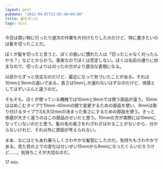 ```yaml
---
layout: post
pubdate: "2012-04-07T23:05:46+09:00"
title: 髪を切った
tags: misc
---
```

今日は買い物に行ったり週次の作業を片付けたりしたのだけど、特に書きたいのは髪を切ったことだ。

ぼくが髪を切ったと言うと、ぼくの扱いに慣れた人は「切ったじゃなく刈ったんやろ？」などとからかう。事実なのでぼくは否定しない。ぼくは名前の通りに坊主なので、切ったよりは刈ったの方がより適当な表現になる。

以前からずっと坊主なのだけど、最近になって気づいたことがある。それは10mmと9mmの違いである。長さは1mmしか違わないはずなのだけど、体感としてはずいぶんと違うのだ。

そもそも、ぼくが使っている機械では10mmと9mmでは使う部品が違う。10mmははめこむタイプで10mm-40mmの間で変更するための部品を使い、9mmは取り付けるタイプで3,6,9,12mmの決まった長さにするための部品を使う。きっと体感が大きく違うのはこの部品のせいだと思う。10mmの方が実際には10mmになっていないのだと思う。髪の毛の長さをわざわざはかることがないから、分からないけれど、それ以外に原因が考えられない。

まあ、なにはともあれ春らしくさわやかな髪型にしたのだ。気持ちもさわやかである。見た目の上での変化はせいぜい15mmから9mmになったくらいだろうけど……。気持ちこそが大切なのだ。

17 min.
